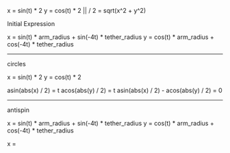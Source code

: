 x = sin(t) * 2
y = cos(t) * 2
||
\/
2 = sqrt(x^2 + y^2)


Initial Expression

x = sin(t) * arm_radius + sin(-4t) * tether_radius
y = cos(t) * arm_radius + cos(-4t) * tether_radius

----
circles

x = sin(t) * 2
y = cos(t) * 2

asin(abs(x) / 2) = t
acos(abs(y) / 2) = t
asin(abs(x) / 2) - acos(abs(y) / 2) = 0

----
antispin

x = sin(t) * arm_radius + sin(-4t) * tether_radius
y = cos(t) * arm_radius + cos(-4t) * tether_radius

x =
